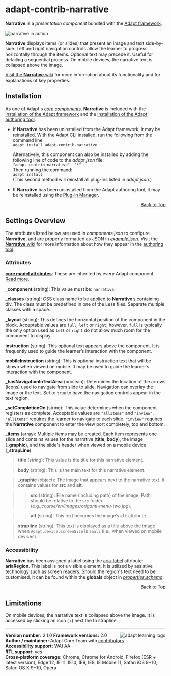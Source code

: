# adapt-contrib-narrative  

**Narrative** is a *presentation component* bundled with the [Adapt framework](https://github.com/adaptlearning/adapt_framework).  

<img src="https://github.com/adaptlearning/documentation/blob/master/04_wiki_assets/plug-ins/images/narrative01.gif" alt="narrative in action">

**Narrative** displays items (or slides) that present an image and text side-by-side. Left and right navigation controls allow the learner to progress horizontally through the items. Optional text may precede it. Useful for detailing a sequential process. On mobile devices, the narrative text is collapsed above the image.

[Visit the **Narrative** wiki](https://github.com/adaptlearning/adapt-contrib-narrative/wiki) for more information about its functionality and for explanations of key properties.

## Installation

As one of Adapt's *[core components](https://github.com/adaptlearning/adapt_framework/wiki/Core-Plug-ins-in-the-Adapt-Learning-Framework#components),* **Narrative** is included with the [installation of the Adapt framework](https://github.com/adaptlearning/adapt_framework/wiki/Manual-installation-of-the-Adapt-framework#installation) and the [installation of the Adapt authoring tool](https://github.com/adaptlearning/adapt_authoring/wiki/Installing-Adapt-Origin).

* If **Narrative** has been uninstalled from the Adapt framework, it may be reinstalled.
With the [Adapt CLI](https://github.com/adaptlearning/adapt-cli) installed, run the following from the command line:  
`adapt install adapt-contrib-narrative`

    Alternatively, this component can also be installed by adding the following line of code to the *adapt.json* file:  
    `"adapt-contrib-narrative": "*"`  
    Then running the command:  
    `adapt install`  
    (This second method will reinstall all plug-ins listed in *adapt.json*.)  

* If **Narrative** has been uninstalled from the Adapt authoring tool, it may be reinstalled using the [Plug-in Manager](https://github.com/adaptlearning/adapt_authoring/wiki/Plugin-Manager).  
<div float align=right><a href="#top">Back to Top</a></div>

## Settings Overview

The attributes listed below are used in *components.json* to configure **Narrative**, and are properly formatted as JSON in [*example.json*](https://github.com/adaptlearning/adapt-contrib-narrative/blob/master/example.json). Visit the [**Narrative** wiki](https://github.com/adaptlearning/adapt-contrib-narrative/wiki) for more information about how they appear in the [authoring tool](https://github.com/adaptlearning/adapt_authoring/wiki).

### Attributes

[**core model attributes**](https://github.com/adaptlearning/adapt_framework/wiki/Core-model-attributes): These are inherited by every Adapt component. [Read more](https://github.com/adaptlearning/adapt_framework/wiki/Core-model-attributes).

**_component** (string): This value must be: `narrative`.

**_classes** (string): CSS class name to be applied to **Narrative**’s containing div. The class must be predefined in one of the Less files. Separate multiple classes with a space.

**_layout** (string): This defines the horizontal position of the component in the block. Acceptable values are `full`, `left` or `right`; however, `full` is typically the only option used as `left` or `right` do not allow much room for the component to display.

**instruction** (string): This optional text appears above the component. It is frequently used to guide the learner’s interaction with the component.   

**mobileInstruction** (string): This is optional instruction text that will be shown when viewed on mobile. It may be used to guide the learner’s interaction with the component.   

**_hasNavigationInTextArea** (boolean): Determines the location of the arrows (icons) used to navigate from slide to slide. Navigation can overlay the image or the text. Set to `true` to have the navigation controls appear in the text region.

**_setCompletionOn** (string): This value determines when the component registers as complete. Acceptable values are `"allItems"` and `"inview"`. `"allItems"` requires the learner to navigate to each slide. `"inview"` requires the **Narrative** component to enter the view port completely, top and bottom.

**_items** (array): Multiple items may be created. Each item represents one slide and contains values for the narrative (**title**, **body**), the image (**_graphic**), and the slide's header when viewed on a mobile device (**_strapLine**).

>**title** (string): This value is the title for this narrative element.

>**body** (string): This is the main text for this narrative element.

>**_graphic** (object): The image that appears next to the narrative text. It contains values for **src** and **alt**.

>>**src** (string): File name (including path) of the image. Path should be relative to the *src* folder (e.g.,*course/en/images/origami-menu-two.jpg*).

>>**alt** (string): This text becomes the image’s `alt` attribute.

>**strapline** (string): This text is displayed as a title above the image when `Adapt.device.screenSize` is `small` (i.e., when viewed on mobile devices).  

### Accessibility  
**Narrative** has been assigned a label using the [aria-label](https://github.com/adaptlearning/adapt_framework/wiki/Aria-Labels) attribute: **ariaRegion**. This label is not a visible element. It is utilized by assistive technology such as screen readers. Should the region's text need to be customised, it can be found within the **globals** object in [*properties.schema*](https://github.com/adaptlearning/adapt-contrib-narrative/blob/master/properties.schema).   
<div float align=right><a href="#top">Back to Top</a></div>

## Limitations
 
On mobile devices, the narrative text is collapsed above the image. It is accessed by clicking an icon (+) next the to strapline.

----------------------------
**Version number:**  2.1.0   <a href="https://community.adaptlearning.org/" target="_blank"><img src="https://github.com/adaptlearning/documentation/blob/master/04_wiki_assets/plug-ins/images/adapt-logo-mrgn-lft.jpg" alt="adapt learning logo" align="right"></a> 
**Framework versions:** 2.0  
**Author / maintainer:** Adapt Core Team with [contributors](https://github.com/adaptlearning/adapt-contrib-narrative/graphs/contributors)    
**Accessibility support:** WAI AA   
**RTL support:** yes  
**Cross-platform coverage:** Chrome, Chrome for Android, Firefox (ESR + latest version), Edge 12, IE 11, IE10, IE9, IE8, IE Mobile 11, Safari iOS 9+10, Safari OS X 9+10, Opera    
